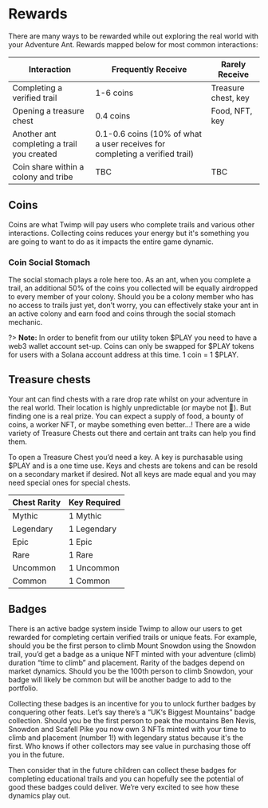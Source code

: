 # Rewards

There are many ways to be rewarded while out exploring the real world with your Adventure Ant. Rewards mapped below for most common interactions:

| Interaction                                | Frequently Receive                                                                      | Rarely Receive                |
| ------------------------------------------ | --------------------------------------------------------------------------- | ------------------- |
| Completing a verified trail                | 1-6 coins                                                                   | Treasure chest, key |
| Opening a treasure chest                   | 0.4 coins                                                                   | Food, NFT, key      |
| Another ant completing a trail you created | 0.1-0.6 coins (10% of what a user receives for completing a verified trail) |                     |
| Coin share within a colony and tribe     | TBC                                                                         | TBC                 |

## Coins

Coins are what Twimp will pay users who complete trails and various other interactions. Collecting coins reduces your energy but it's something you are going to want to do as it impacts the entire game dynamic.

### Coin Social Stomach

The social stomach plays a role here too. As an ant, when you complete a trail, an additional 50% of the coins you collected will be equally airdropped to every member of your colony. Should you be a colony member who has no access to trails just yet, don’t worry, you can effectively stake your ant in an active colony and earn food and coins through the social stomach mechanic.

?> **Note:** In order to benefit from our utility token $PLAY you need to have a web3 wallet account set-up. Coins can only be swapped for $PLAY tokens for users with a Solana account address at this time. 1 coin = 1 $PLAY.

## Treasure chests

Your ant can find chests with a rare drop rate whilst on your adventure in the real world. Their location is highly unpredictable (or maybe not 👀). But finding one is a real prize. You can expect a supply of food, a bounty of coins, a worker NFT, or maybe something even better…! There are a wide variety of Treasure Chests out there and certain ant traits can help you find them.

To open a Treasure Chest you’d need a key. A key is purchasable using $PLAY and is a one time use. Keys and chests are tokens and can be resold on a secondary market if desired. Not all keys are made equal and you may need special ones for special chests.

| Chest Rarity | Key Required |
| ------------ | ------------ |
| Mythic       | 1 Mythic     |
| Legendary    | 1 Legendary  |
| Epic         | 1 Epic       |
| Rare         | 1 Rare       |
| Uncommon     | 1 Uncommon   |
| Common       | 1 Common     |

## Badges

There is an active badge system inside Twimp to allow our users to get rewarded for completing certain verified trails or unique feats. For example, should you be the first person to climb Mount Snowdon using the Snowdon trail, you’d get a badge as a unique NFT minted with your adventure (climb) duration “time to climb” and placement. Rarity of the badges depend on market dynamics. Should you be the 100th person to climb Snowdon, your badge will likely be common but will be another badge to add to the portfolio.

Collecting these badges is an incentive for you to unlock further badges by conquering other feats. Let’s say there’s a “UK‘s Biggest Mountains” badge collection. Should you be the first person to peak the mountains Ben Nevis, Snowdon and Scafell Pike you now own 3 NFTs minted with your time to climb and placement (number 1!) with legendary status because it's the first. Who knows if other collectors may see value in purchasing those off you in the future.

Then consider that in the future children can collect these badges for completing educational trails and you can hopefully see the potential of good these badges could deliver. We’re very excited to see how these dynamics play out.
